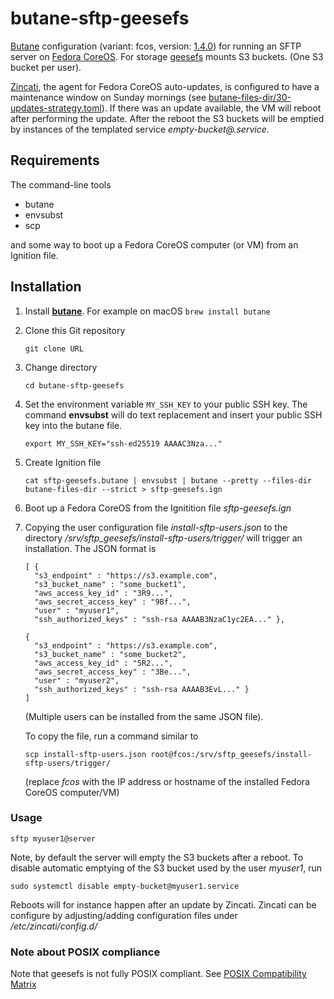 # butane-sftp-geesefs

[Butane](https://github.com/coreos/butane/blob/main/docs/getting-started.md) configuration
(variant: fcos, version: [1.4.0](https://github.com/coreos/butane/blob/main/docs/config-fcos-v1_4.md))
for running an SFTP server on
[Fedora CoreOS](https://docs.fedoraproject.org/en-US/fedora-coreos/). For storage
[geesefs](https://github.com/yandex-cloud/geesefs) mounts S3 buckets. (One S3 bucket per user).

[Zincati](https://github.com/coreos/zincati), the agent for Fedora CoreOS auto-updates,
is configured to have a maintenance window on Sunday mornings
(see [butane-files-dir/30-updates-strategy.toml](butane-files-dir/30-updates-strategy.toml)).
If there was an update available, the VM will reboot after performing the update. After the
reboot the S3 buckets will be emptied by instances of the templated service
_empty-bucket@.service_.

## Requirements

The command-line tools

* butane
* envsubst
* scp

and some way to boot up a Fedora CoreOS computer (or VM) from an Ignition file.

## Installation

1. Install [__butane__](https://github.com/coreos/butane).
   For example on macOS `brew install butane`
2. Clone this Git repository
   ```
   git clone URL
   ```
3. Change directory
   ```
   cd butane-sftp-geesefs
   ```
4. Set the environment variable `MY_SSH_KEY` to your public SSH key.
   The command __envsubst__ will do text replacement and insert
   your public SSH key into the butane file.
   ```
   export MY_SSH_KEY="ssh-ed25519 AAAAC3Nza..."
   ```
5. Create Ignition file
   ```
   cat sftp-geesefs.butane | envsubst | butane --pretty --files-dir butane-files-dir --strict > sftp-geesefs.ign
   ```  
6. Boot up a Fedora CoreOS from the Ignitition file _sftp-geesefs.ign_

7. Copying the user configuration file _install-sftp-users.json_ to the directory
   _/srv/sftp_geesefs/install-sftp-users/trigger/_ will trigger an installation.
   The JSON format is 
   ```
   [ {
     "s3_endpoint" : "https://s3.example.com",
     "s3_bucket_name" : "some_bucket1", 
     "aws_access_key_id" : "3R9...",
     "aws_secret_access_key" : "9Bf...",
     "user" : "myuser1", 
     "ssh_authorized_keys" : "ssh-rsa AAAAB3NzaC1yc2EA..." },
   
   {
     "s3_endpoint" : "https://s3.example.com",
     "s3_bucket_name" : "some_bucket2", 
     "aws_access_key_id" : "5R2...",
     "aws_secret_access_key" : "3Be...",
     "user" : "myuser2", 
     "ssh_authorized_keys" : "ssh-rsa AAAAB3EvL..." }
   ]
   ```
   (Multiple users can be installed from the same JSON file).
   
   To copy the file, run a command similar to
   ```
   scp install-sftp-users.json root@fcos:/srv/sftp_geesefs/install-sftp-users/trigger/
   ```
   (replace _fcos_ with the IP address or hostname of the installed Fedora CoreOS computer/VM)

### Usage

```
sftp myuser1@server
```

Note, by default the server will empty the S3 buckets after a reboot.
To disable automatic emptying of the S3 bucket used by the user _myuser1_, run

```
sudo systemctl disable empty-bucket@myuser1.service
```

Reboots will for instance happen after an update by Zincati.
Zincati can be configure by adjusting/adding configuration files under
_/etc/zincati/config.d/_


### Note about POSIX compliance

Note that geesefs is not fully POSIX compliant. See [POSIX Compatibility Matrix](https://github.com/yandex-cloud/geesefs/tree/master#posix-compatibility-matrix)

